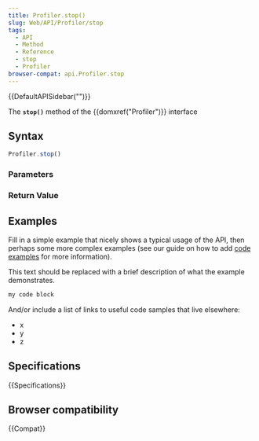 ```yaml
---
title: Profiler.stop()
slug: Web/API/Profiler/stop
tags:
  - API
  - Method
  - Reference
  - stop
  - Profiler
browser-compat: api.Profiler.stop
---
```

{{DefaultAPISidebar("")}}

The **`stop()`** method of the {{domxref("Profiler")}} interface 

## Syntax

```js
Profiler.stop()
```

### Parameters



### Return Value



## Examples

Fill in a simple example that nicely shows a typical usage of the API, then perhaps some more complex examples (see our guide on how to add [code examples](/en-US/docs/MDN/Contribute/Structures/Code_examples) for more information).

This text should be replaced with a brief description of what the example demonstrates.

```js
my code block
```

And/or include a list of links to useful code samples that live elsewhere:

*   x
*   y
*   z

## Specifications

{{Specifications}}

## Browser compatibility

{{Compat}}


